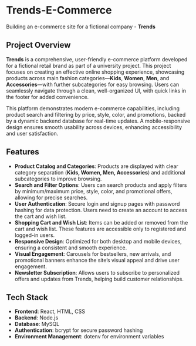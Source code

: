 # **Trends-E-Commerce**
Building an e-commerce site for a fictional company - **Trends**

## **Project Overview**
**Trends** is a comprehensive, user-friendly e-commerce platform developed for a fictional retail brand as part of a university project. This project focuses on creating an effective online shopping experience, showcasing products across main fashion categories—**Kids**, **Women**, **Men**, and **Accessories**—with further subcategories for easy browsing. Users can seamlessly navigate through a clean, well-organized UI, with quick links in the footer for added convenience.

This platform demonstrates modern e-commerce capabilities, including product search and filtering by price, style, color, and promotions, backed by a dynamic backend database for real-time updates. A mobile-responsive design ensures smooth usability across devices, enhancing accessibility and user satisfaction.

## **Features**
- **Product Catalog and Categories**: Products are displayed with clear category separation (**Kids, Women, Men, Accessories**) and additional subcategories to improve browsing.
- **Search and Filter Options**: Users can search products and apply filters by minimum/maximum price, style, color, and promotional offers, allowing for precise searches.
- **User Authentication**: Secure login and signup pages with password hashing for data protection. Users need to create an account to access the cart and wish list.
- **Shopping Cart and Wish List**: Items can be added or removed from the cart and wish list. These features are accessible only to registered and logged-in users.
- **Responsive Design**: Optimized for both desktop and mobile devices, ensuring a consistent and smooth experience.
- **Visual Engagement**: Carousels for bestsellers, new arrivals, and promotional banners enhance the site’s visual appeal and drive user engagement.
- **Newsletter Subscription**: Allows users to subscribe to personalized offers and updates from Trends, helping build customer relationships.

## **Tech Stack**
- **Frontend**: React, HTML, CSS
- **Backend**: Node.js
- **Database**: MySQL
- **Authentication**: bcrypt for secure password hashing
- **Environment Management**: dotenv for environment variables

